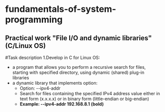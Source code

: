 # fundamentals-of-system-programming
## Practical work "File I/O and dynamic libraries" (C/Linux OS)
 
#Task description
1.Develop in C for Linux OS:
 * a program that allows you to perform a recursive search for files, starting with specified directory, using dynamic (shared) plug-in libraries
 * a dynamic library that implements option:
   + Option: --ipv4-addr <value>
   - Search for files containing the specified IPv4 address value either in text form (x.x.x.x) or in binary form (little-endian or big-endian)
   + **Example: --ipv4-addr 192.168.8.1 (bold)**


